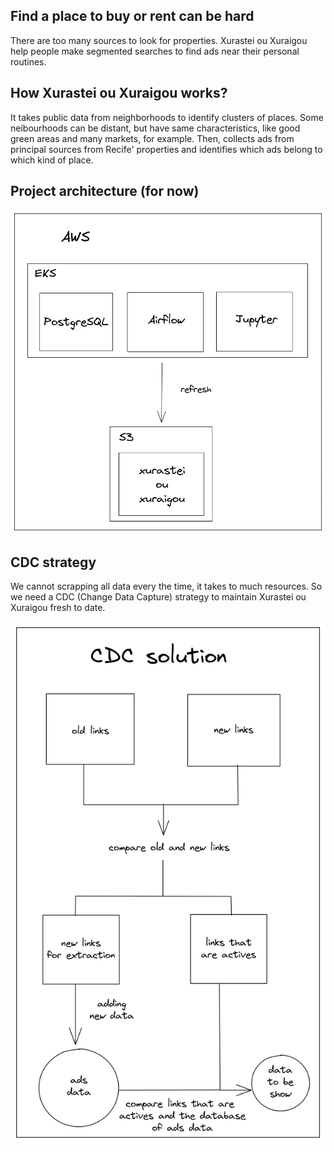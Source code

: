 ## Find a place to buy or rent can be hard

There are too many sources to look for properties. Xurastei ou Xuraigou help people make segmented searches to find ads near their personal routines.

## How Xurastei ou Xuraigou works?

It takes public data from neighborhoods to identify clusters of places. Some neibourhoods can be distant, but have same characteristics, like good green areas and many markets, for example. Then, collects ads from principal sources from Recife' properties and identifies which ads belong to which kind of place.

## Project architecture (for now)

![](https://github.com/spacemarcio/xurastei/blob/be7a35f2b724da4f80877f941f5af92ea05eedae/readme-images/xurastei-architecture.png)

## CDC strategy

We cannot scrapping all data every the time, it takes to much resources. So we need a CDC (Change Data Capture) strategy to maintain Xurastei ou Xuraigou fresh to date.

![](https://github.com/spacemarcio/xurastei/blob/65046bdb7fdef133ea2804497df903f47584fd2c/readme-images/CDC_strategy.png)